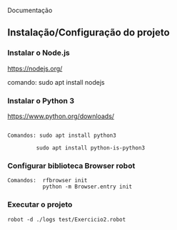Documentação

## Instalação/Configuração do projeto 

### Instalar o Node.js
https://nodejs.org/

comando:  sudo apt install nodejs

### Instalar o Python 3
https://www.python.org/downloads/

````

Comandos: sudo apt install python3

         sudo apt install python-is-python3

````
### Configurar biblioteca Browser robot

````
Comandos:  rfbrowser init
           python -m Browser.entry init
````
### Executar o projeto 

````
robot -d ./logs test/Exercicio2.robot

````


